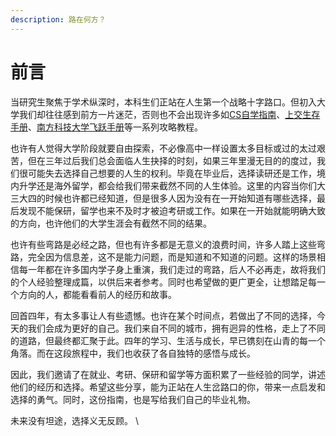 ```yaml
---
description: 路在何方？
---
```


# 前言

当研究生聚焦于学术纵深时，本科生们正站在人生第一个战略十字路口。但初入大学我们却往往感到前方一片迷茫，否则也不会出现许多如[CS自学指南](https://csdiy.wiki/)、[上交生存手册](https://survivesjtu.gitbook.io/survivesjtumanual/)、[南方科技大学飞跃手册](https://sustech-application.com/)等一系列攻略教程。

也许有人觉得大学阶段就要自由探索，不必像高中一样设置太多目标或过的太过艰苦，但在三年过后我们总会面临人生抉择的时刻，如果三年里漫无目的的度过，我们很可能失去选择自己想要的人生的权利。毕竟在毕业后，选择读研还是工作，境内升学还是海外留学，都会给我们带来截然不同的人生体验。这里的内容当你们大三大四的时候也许都已经知道，但是很多人因为没有在一开始知道有哪些选择，最后发现不能保研，留学也来不及时才被迫考研或工作。如果在一开始就能明确大致的方向，也许他们的大学生涯会有截然不同的结果。

也许有些弯路是必经之路，但也有许多都是无意义的浪费时间，许多人踏上这些弯路，完全因为信息差，这不是能力问题，而是知道和不知道的问题。这样的场景相信每一年都在许多国内学子身上重演，我们走过的弯路，后人不必再走，故将我们的个人经验整理成篇，以供后来者参考。同时也希望做的更广更全，让想踏足每一个方向的人，都能看看前人的经历和故事。                                                                                                                                                                     

回首四年，有太多事让人有些遗憾。也许在某个时间点，若做出了不同的选择，今天的我们会成为更好的自己。我们来自不同的城市，拥有迥异的性格，走上了不同的道路，但最终都汇聚于此。四年的学习、生活与成长，早已镌刻在山青的每一个角落。而在这段旅程中，我们也收获了各自独特的感悟与成长。

因此，我们邀请了在就业、考研、保研和留学等方面积累了一些经验的同学，讲述他们的经历和选择。希望这些分享，能为正站在人生岔路口的你，带来一点启发和选择的勇气。同时，这份指南，也是写给我们自己的毕业礼物。

未来没有坦途，选择义无反顾。                                                                                                                                                              \
                                                                                                                                                                  
